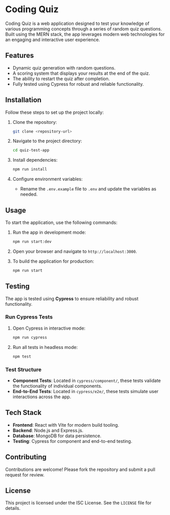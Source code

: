 # Coding Quiz

Coding Quiz is a web application designed to test your knowledge of various programming concepts through a series of random quiz questions. Built using the MERN stack, the app leverages modern web technologies for an engaging and interactive user experience.

## Features
- Dynamic quiz generation with random questions.
- A scoring system that displays your results at the end of the quiz.
- The ability to restart the quiz after completion.
- Fully tested using Cypress for robust and reliable functionality.

## Installation

Follow these steps to set up the project locally:

1. Clone the repository:
   ```bash
   git clone <repository-url>
   ```

2. Navigate to the project directory:
   ```bash
   cd quiz-test-app
   ```

3. Install dependencies:
   ```bash
   npm run install
   ```

4. Configure environment variables:
   - Rename the `.env.example` file to `.env` and update the variables as needed.

## Usage

To start the application, use the following commands:

1. Run the app in development mode:
   ```bash
   npm run start:dev
   ```

2. Open your browser and navigate to `http://localhost:3000`.

3. To build the application for production:
   ```bash
   npm run start
   ```

## Testing

The app is tested using **Cypress** to ensure reliability and robust functionality.

### Run Cypress Tests
1. Open Cypress in interactive mode:
   ```bash
   npm run cypress
   ```

2. Run all tests in headless mode:
   ```bash
   npm test
   ```

### Test Structure
- **Component Tests**: Located in `cypress/component/`, these tests validate the functionality of individual components.
- **End-to-End Tests**: Located in `cypress/e2e/`, these tests simulate user interactions across the app.

## Tech Stack
- **Frontend**: React with Vite for modern build tooling.
- **Backend**: Node.js and Express.js.
- **Database**: MongoDB for data persistence.
- **Testing**: Cypress for component and end-to-end testing.

## Contributing

Contributions are welcome! Please fork the repository and submit a pull request for review.

## License

This project is licensed under the ISC License. See the `LICENSE` file for details.